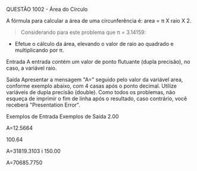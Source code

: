 
QUESTÃO 1002 - Área do Círculo

A fórmula para calcular a área de uma circunferência é: area = π X raio X 2. 

> Considerando para este problema que π = 3.14159:

- Efetue o cálculo da área, elevando o valor de raio ao quadrado e multiplicando por π.

Entrada
A entrada contém um valor de ponto flutuante (dupla precisão), no caso, a variável raio.

Saída
Apresentar a mensagem "A=" seguido pelo valor da variável area, conforme exemplo abaixo, com 4 casas após o ponto decimal. Utilize variáveis de dupla precisão (double). Como todos os problemas, não esqueça de imprimir o fim de linha após o resultado, caso contrário, você receberá "Presentation Error".

Exemplos de Entrada Exemplos de Saída
2.00

A=12.5664


100.64

A=31819.3103
i
150.00

A=70685.7750
